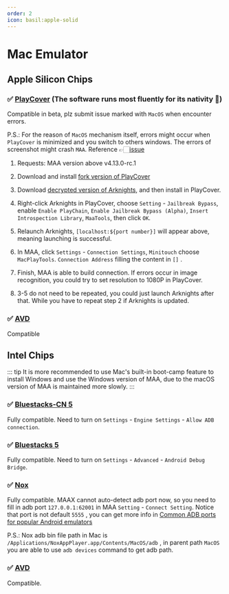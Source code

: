 ```yaml
---
order: 2
icon: basil:apple-solid
---
```


# Mac Emulator

## Apple Silicon Chips

### ✅ [PlayCover](https://playcover.io) (The software runs most fluently for its nativity 🚀)

Compatible in beta, plz submit issue marked with `MacOS` when encounter errors.

P.S.: For the reason of `MacOS` mechanism itself, errors might occur when `PlayCover` is minimized and you switch to others windows. The errors of screenshot might crash `MAA`. Reference 👉🏻️[issue](https://github.com/MaaAssistantArknights/MaaAssistantArknights/issues/4371#issuecomment-1527977512)

1. Requests: MAA version above v4.13.0-rc.1

2. Download and install [fork version of PlayCover](https://github.com/hguandl/PlayCover/releases)

3. Download [decrypted version of Arknights](https://decrypt.day/app/id1454663939), and then install in PlayCover.

4. Right-click Arknights in PlayCover, choose `Setting` - `Jailbreak Bypass`, enable `Enable PlayChain`, `Enable Jailbreak Bypass (Alpha)`, `Insert Introspection Library`, `MaaTools`, then click `OK`.

5. Relaunch Arknights, `[localhost:${port number}]` will appear above, meaning launching is successful.

6. In MAA, click `Settings` - `Connection Settings`, `Minitouch` choose `MacPlayTools`. `Connection Address` filling the content in `[]` .

7. Finish, MAA is able to build connection. If errors occur in image recognition, you could try to set resolution to 1080P in PlayCover.

8. 3-5 do not need to be repeated, you could just launch Arknights after that. While you have to repeat step 2 if Arknights is updated.

### ✅ [AVD](https://developer.android.com/studio/run/managing-avds)

Compatible

## Intel Chips

::: tip
It is more recommended to use Mac's built-in boot-camp feature to install Windows and use the Windows version of MAA,
due to the macOS version of MAA is maintained more slowly.
:::

### ✅ [Bluestacks-CN 5](https://www.bluestacks.cn/)

Fully compatible. Need to turn on `Settings` - `Engine Settings` - `Allow ADB connection`.

### ✅ [Bluestacks 5](https://www.bluestacks.com/tw/index.html)

Fully compatible. Need to turn on `Settings` - `Advanced` - `Android Debug Bridge`.

### ✅ [Nox](https://www.yeshen.com/)

Fully compatible. MAAX cannot auto-detect adb port now, so you need to fill in adb port `127.0.0.1:62001` in MAA `Setting` - `Connect Setting`. Notice that port is not default `5555` , you can get more info in [Common ADB ports for popular Android emulators](../faq.md#common-adb-ports-for-popular-android-emulators)

P.S.: Nox adb bin file path in Mac is `/Applications/NoxAppPlayer.app/Contents/MacOS/adb` , in parent path `MacOS` you are able to use `adb devices` command to get adb path.

### ✅ [AVD](https://developer.android.com/studio/run/managing-avds)

Compatible.
